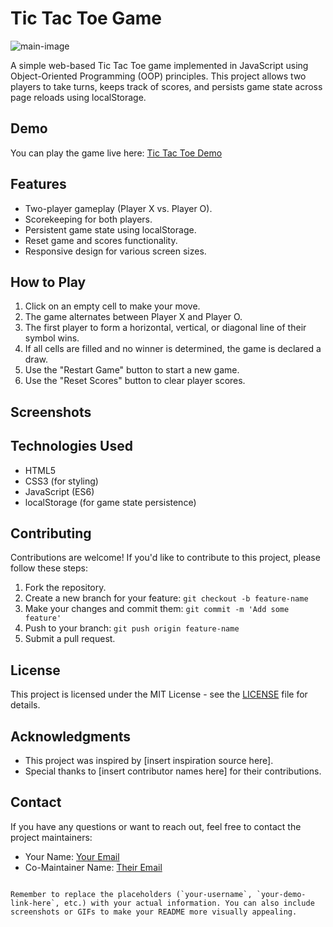 # Tic Tac Toe Game
![main-image](https://github.com/paskaeu25/tic-tac-toe/assets/60621475/5e363193-16ac-4a6a-8152-b599ace32d23)

A simple web-based Tic Tac Toe game implemented in JavaScript using Object-Oriented Programming (OOP) principles. This project allows two players to take turns, keeps track of scores, and persists game state across page reloads using localStorage.

## Demo

You can play the game live here: [Tic Tac Toe Demo]([https://your-demo-link-here.com](https://paskaeu25.github.io/tic-tac-toe/))

## Features

- Two-player gameplay (Player X vs. Player O).
- Scorekeeping for both players.
- Persistent game state using localStorage.
- Reset game and scores functionality.
- Responsive design for various screen sizes.

## How to Play

1. Click on an empty cell to make your move.
2. The game alternates between Player X and Player O.
3. The first player to form a horizontal, vertical, or diagonal line of their symbol wins.
4. If all cells are filled and no winner is determined, the game is declared a draw.
5. Use the "Restart Game" button to start a new game.
6. Use the "Reset Scores" button to clear player scores.



## Screenshots


## Technologies Used

- HTML5
- CSS3 (for styling)
- JavaScript (ES6)
- localStorage (for game state persistence)

## Contributing

Contributions are welcome! If you'd like to contribute to this project, please follow these steps:

1. Fork the repository.
2. Create a new branch for your feature: `git checkout -b feature-name`
3. Make your changes and commit them: `git commit -m 'Add some feature'`
4. Push to your branch: `git push origin feature-name`
5. Submit a pull request.

## License

This project is licensed under the MIT License - see the [LICENSE](LICENSE) file for details.

## Acknowledgments

- This project was inspired by [insert inspiration source here].
- Special thanks to [insert contributor names here] for their contributions.

## Contact

If you have any questions or want to reach out, feel free to contact the project maintainers:

- Your Name: [Your Email](mailto:your.email@example.com)
- Co-Maintainer Name: [Their Email](mailto:their.email@example.com)
```

Remember to replace the placeholders (`your-username`, `your-demo-link-here`, etc.) with your actual information. You can also include screenshots or GIFs to make your README more visually appealing.
